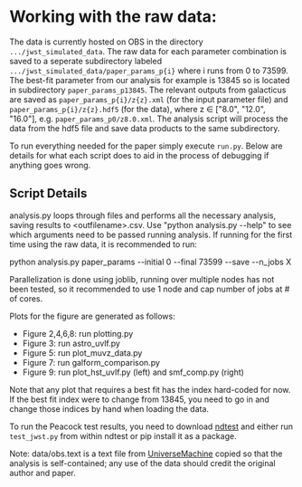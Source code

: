 # Working with the raw data:
The data is currently hosted on OBS in the directory `.../jwst_simulated_data`. The raw data for each parameter combination is saved to a seperate subdirectory labeled `.../jwst_simulated_data/paper_params_p{i}` where i runs from 0 to 73599. The best-fit parameter from our analysis for example is 13845 so is located in subdirectory `paper_params_p13845`. The relevant outputs from galacticus are saved as `paper_params_p{i}/z{z}.xml` (for the input parameter file) and `paper_params_p{i}/z{z}.hdf5` (for the data), where z $\in$ ["8.0", "12.0", "16.0"], e.g. `paper_params_p0/z8.0.xml`. The analysis script will process the data from the hdf5 file and save data products to the same subdirectory.

To run everything needed for the paper simply execute `run.py`. Below are details for what each script does to aid in the process of debugging if anything goes wrong.

## Script Details 

analysis.py loops through files and performs all the necessary analysis, saving results to \<outfilename\>.csv. Use "python analysis.py --help" to see which arguments need to be passed running analysis. If running for the first time using the raw data, it is recommended to run:

python analysis.py paper_params --initial 0 --final 73599 --save --n_jobs X

Parallelization is done using joblib, running over multiple nodes has not been tested, so it recommended to use 1 node and cap number of jobs at # of cores.

Plots for the figure are generated as follows:
- Figure 2,4,6,8: run plotting.py
- Figure 3: run astro_uvlf.py 
- Figure 5: run plot_muvz_data.py
- Figure 7: run galform_comparison.py
- Figure 9: run plot_hst_uvlf.py (left) and smf_comp.py (right)

Note that any plot that requires a best fit has the index hard-coded for now. If the best fit index were to change from 13845, you need to go in and change those indices by hand when loading the data.

To run the Peacock test results, you need to download [ndtest](https://github.com/syrte/ndtest) and either run `test_jwst.py` from within ndtest or pip install it as a package.

Note: data/obs.text is a text file from [UniverseMachine](https://bitbucket.org/pbehroozi/universemachine/src/main/) copied so that the analysis is self-contained; any use of the data should credit the original author and paper.
